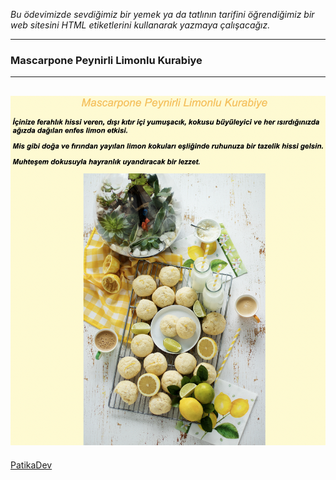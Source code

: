 *Bu ödevimizde sevdiğimiz bir yemek ya da tatlının tarifini öğrendiğimiz bir web sitesini HTML etiketlerini kullanarak yazmaya çalışacağız.*

---

### Mascarpone Peynirli Limonlu Kurabiye
---

![image](image/LimonluKurabiye.png)
---

[PatikaDev](https://app.patika.dev/meryemarikusu)